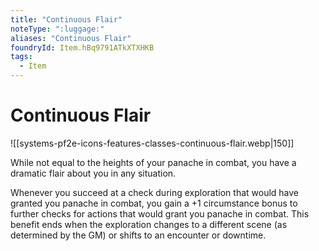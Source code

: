 ```yaml
---
title: "Continuous Flair"
noteType: ":luggage:"
aliases: "Continuous Flair"
foundryId: Item.hBq9791ATkXTXHKB
tags:
  - Item
---
```


# Continuous Flair
![[systems-pf2e-icons-features-classes-continuous-flair.webp|150]]

While not equal to the heights of your panache in combat, you have a dramatic flair about you in any situation.

Whenever you succeed at a check during exploration that would have granted you panache in combat, you gain a +1 circumstance bonus to further checks for actions that would grant you panache in combat. This benefit ends when the exploration changes to a different scene (as determined by the GM) or shifts to an encounter or downtime.
